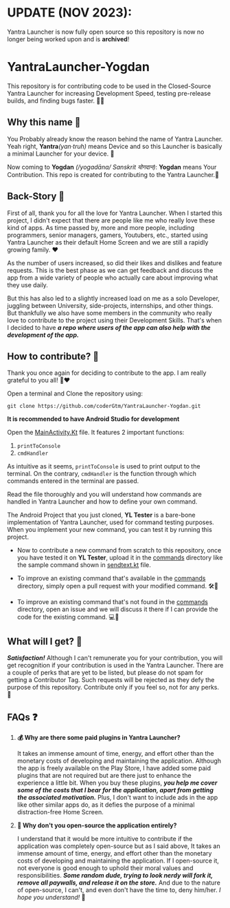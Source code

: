 # UPDATE (NOV 2023):
Yantra Launcher is now fully open source so this repository is now no longer being worked upon and is **archived**!

# YantraLauncher-Yogdan
This repository is for contributing code to be used in the Closed-Source Yantra Launcher for increasing Development Speed, testing pre-release builds, and finding bugs faster. 🐛🚀

## Why this name 🤔
You Probably already know the reason behind the name of Yantra Launcher. Yeah right, **Yantra**_(yan·truh)_ means Device and so this Launcher is basically a minimal Launcher for your device. 📱

Now coming to **Yogdan** _(/yogadāna/ Sanskrit योगदान)_: **Yogdan** means Your Contribution. This repo is created for contributing to the Yantra Launcher.🙌

## Back-Story 📖
First of all, thank you for all the love for Yantra Launcher. When I started this project, I didn't expect that there are people like me who really love these kind of apps. As time passed by, more and more people, including programmers, senior managers, gamers, Youtubers, etc., started using Yantra Launcher as their default Home Screen and we are still a rapidly growing family. ❤️

As the number of users increased, so did their likes and dislikes and feature requests. This is the best phase as we can get feedback and discuss the app from a wide variety of people who actually care about improving what they use daily.

But this has also led to a slightly increased load on me as a solo Developer, juggling between University, side-projects, internships, and other things. But thankfully we also have some members in the community who really love to contribute to the project using their Development Skills. That's when I decided to have ***a repo where users of the app can also help with the development of the app.***

## How to contribute? 🤝
Thank you once again for deciding to contribute to the app. I am really grateful to you all! 🙏❤️

Open a terminal and Clone the repository using:

```
git clone https://github.com/coderGtm/YantraLauncher-Yogdan.git
```

**It is recommended to have Android Studio for development**

Open the [MainActivity.Kt](app/src/main/java/com/coderGtm/ylTester/MainActivity.kt) file. It features 2 important functions:
1. `printToConsole`
2. `cmdHandler`

As intuitive as it seems, `printToConsole` is used to print output to the terminal.
On the contrary, `cmdHandler` is the function through which commands entered in the terminal are passed.

Read the file thoroughly and you will understand how commands are handled in Yantra Launcher and how to define your own command.

The Android Project that you just cloned, **YL Tester** is a bare-bone implementation of Yantra Launcher, used for command testing purposes. When you implement your new command, you can test it by running this project.

- Now to contribute a new command from scratch to this repository, once you have tested it on **YL Tester**, upload it in the [commands](/commands) directory like the sample command shown in [sendtext.kt](commands/sendText.kt) file.

- To improve an existing command that's available in the [commands](/commands) directory, simply open a pull request with your modified command. 🛠️🔄

- To improve an existing command that's not found in the [commands](/commands) directory, open an issue and we will discuss it there if I can provide the code for the existing command.  💻🔧


## What will I get? 🌟
***Satisfaction!*** Although I can't remunerate you for your contribution, you will get recognition if your contribution is used in the Yantra Launcher. There are a couple of perks that are yet to be listed, but please do not spam for getting a Contributor Tag. Such requests will be rejected as they defy the purpose of this repository. Contribute only if you feel so, not for any perks. 🙏


## FAQs ❓
1. **💰 Why are there some paid plugins in Yantra Launcher?**

    It takes an immense amount of time, energy, and effort other than the monetary costs of developing and maintaining the application. Although the app is freely available on the Play Store, I have added some paid plugins that are not required but are there just to enhance the experience a little bit. When you buy these plugins, ***you help me cover some of the costs that I bear for the application, apart from getting the associated motivation.*** Plus, I don't want to include ads in the app like other similar apps do, as it defies the purpose of a minimal distraction-free Home Screen.

2. **📂 Why don't you open-source the application entirely?**

    I understand that it would be more intuitive to contribute if the application was completely open-source but as I said above, It takes an immense amount of time, energy, and effort other than the monetary costs of developing and maintaining the application. If I open-source it, not everyone is good enough to uphold their moral values and responsibilities. ***Some random dude, trying to look nerdy will fork it, remove all paywalls, and release it on the store.*** And due to the nature of open-source, I can't, and even don't have the time to, deny him/her. _I hope you understand!_ 🤝
